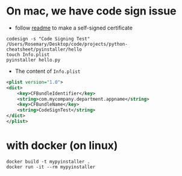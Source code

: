 # On mac, we have code sign issue
* follow [readme](https://github.com/pyinstaller/pyinstaller/wiki/Recipe-OSX-Code-Signing) to make a self-signed certificate

```
codesign -s "Code Signing Test" /Users/Rosemary/Desktop/code/projects/python-cheatsheet/pyinstaller/hello
touch Info.plist 
pyinstaller hello.py
```

* The content of `Info.plist`
```xml
<plist version="1.0">
<dict>
    <key>CFBundleIdentifier</key>
    <string>com.mycompany.department.appname</string>
    <key>CFBundleName</key>
    <string>CodeSignTest</string>
</dict>
</plist>
```


# with docker (on linux)
```
docker build -t mypyinstaller .
docker run -it --rm mypyinstaller
```

